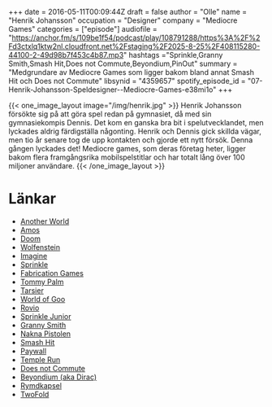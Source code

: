 +++
date = 2016-05-11T00:09:44Z
draft = false
author = "Olle"
name = "Henrik Johansson"
occupation = "Designer"
company = "Mediocre Games"
categories = ["episode"]
audiofile = "https://anchor.fm/s/109be1f54/podcast/play/108791288/https%3A%2F%2Fd3ctxlq1ktw2nl.cloudfront.net%2Fstaging%2F2025-8-25%2F408115280-44100-2-49d98b7f453c4b87.mp3"
hashtags ="Sprinkle,Granny Smith,Smash Hit,Does not Commute,Beyondium,PinOut"
summary = "Medgrundare av Mediocre Games som ligger bakom bland annat Smash Hit och Does not Commute"
libsynid = "4359657"
spotify_episode_id = "07-Henrik-Johansson-Speldesigner--Mediocre-Games-e38mi1o"
+++

{{< one_image_layout image="/img/henrik.jpg" >}}
Henrik Johansson försökte sig på att göra spel redan på gymnasiet, då
med sin gymnasiekompis Dennis. Det kom en ganska bra bit i
spelutvecklandet, men lyckades aldrig färdigställa någonting. Henrik och
Dennis gick skillda vägar, men tio år senare tog de upp kontakten och
gjorde ett nytt försök. Denna gången lyckades det! Mediocre games, som
deras företag heter,  ligger
bakom flera framgångsrika mobilspelstitlar och har totalt lång över 100 miljoner
användare.
{{< /one_image_layout >}}

# Länkar
* [Another World](https://www.youtube.com/watch?v=Zgkf6wooDmw)
* [Amos](https://en.wikipedia.org/wiki/AMOS_(programming_language))
* [Doom](https://www.youtube.com/watch?v=8mEP4cflrd4)
* [Wolfenstein](https://www.youtube.com/watch?v=561sPCk6ByE)
* [Imagine](https://en.wikipedia.org/wiki/Imagine_(3D_modeling_software))
* [Sprinkle](https://www.youtube.com/watch?v=yND4pWqeuGc)
* [Fabrication Games](http://techcrunch.com/2012/03/12/king-com-buys-fabrication-games/)
* [Tommy Palm](https://twitter.com/tommy_palm)
* [Tarsier](http://tarsier.se/)
* [World of Goo](https://www.youtube.com/watch?v=fvySATGlMV0)
* [Rovio](http://www.rovio.com/)
* [Sprinkle Junior](https://www.youtube.com/watch?v=xczR2vw7808)
* [Granny Smith](https://www.youtube.com/watch?v=IKyZV9MbhWU)
* [Nakna Pistolen](https://www.youtube.com/watch?v=YAXlWVKcGjM)
* [Smash Hit](https://www.youtube.com/watch?v=MFvgmExk89k)
* [Paywall](https://en.wikipedia.org/wiki/Paywall)
* [Temple Run](https://www.youtube.com/watch?v=iAoyjhSNUqw)
* [Does not Commute](https://www.youtube.com/watch?v=x0ZSU7SKM2U)
* [Beyondium (aka Dirac)](https://www.youtube.com/watch?v=RmRZZT6opJA)
* [Rymdkapsel](https://www.youtube.com/watch?v=xBPsBuwiUkE)
* [TwoFold](https://www.youtube.com/watch?v=H1Scf4fh9O4)



